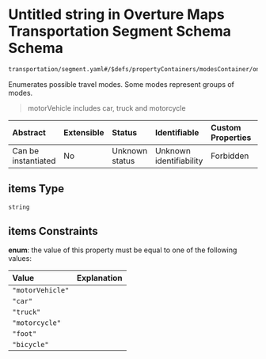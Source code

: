 # Untitled string in Overture Maps Transportation Segment Schema Schema

```txt
transportation/segment.yaml#/$defs/propertyContainers/modesContainer/oneOf/2/properties/notModes/items
```

Enumerates possible travel modes. Some modes represent groups of modes.

> motorVehicle includes car, truck and motorcycle

| Abstract            | Extensible | Status         | Identifiable            | Custom Properties | Additional Properties | Access Restrictions | Defined In                                                                                                      |
| :------------------ | :--------- | :------------- | :---------------------- | :---------------- | :-------------------- | :------------------ | :-------------------------------------------------------------------------------------------------------------- |
| Can be instantiated | No         | Unknown status | Unknown identifiability | Forbidden         | Allowed               | none                | [segment.yaml\*](../../../../../../../tmp/jsonschema/schema/transportation/segment.yaml "open original schema") |

## items Type

`string`

## items Constraints

**enum**: the value of this property must be equal to one of the following values:

| Value            | Explanation |
| :--------------- | :---------- |
| `"motorVehicle"` |             |
| `"car"`          |             |
| `"truck"`        |             |
| `"motorcycle"`   |             |
| `"foot"`         |             |
| `"bicycle"`      |             |
